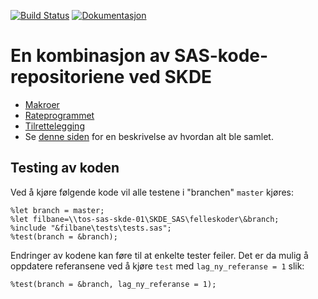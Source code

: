 [![Build Status](https://travis-ci.org/SKDE-Analyse/sas_codes.svg?branch=master)](https://travis-ci.org/SKDE-Analyse/sas_codes)
[![Dokumentasjon](https://img.shields.io/badge/Dokumentasjon--grey.svg)](https://skde-analyse.github.io/sas_codes)

# En kombinasjon av SAS-kode-repositoriene ved SKDE

- [Makroer](makroer)
- [Rateprogrammet](rateprogram)
- [Tilrettelegging](tilrettelegging)
- Se [denne siden](https://skde-analyse.github.io/sas_codes/monorepo) for en beskrivelse av hvordan alt ble samlet.

## Testing av koden

Ved å kjøre følgende kode vil alle testene i "branchen" `master` kjøres:

```
%let branch = master;
%let filbane=\\tos-sas-skde-01\SKDE_SAS\felleskoder\&branch;
%include "&filbane\tests\tests.sas";
%test(branch = &branch);
```

Endringer av kodene kan føre til at enkelte tester feiler. Det er da mulig å oppdatere referansene ved å kjøre `test` med `lag_ny_referanse = 1` slik:

```
%test(branch = &branch, lag_ny_referanse = 1);
```

